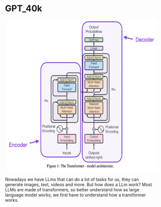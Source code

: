 # GPT_40k

<div style="text-align: center;">
  <img src="transformer.png" alt="GPT-40k Logo" width="500" height="500">
</div>

Nowadays we have LLms that can do a lot of tasks for us, they can generate images, text, videos and more. But how does a LLm work? Most LLMs are made of transformers, so better understand how as large language model works, we first have to understand how a transformer works.  

